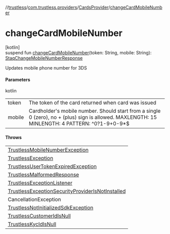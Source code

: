 //[trustless](../../../index.md)/[com.trustless.providers](../index.md)/[CardsProvider](index.md)/[changeCardMobileNumber](change-card-mobile-number.md)

# changeCardMobileNumber

[kotlin]\
suspend fun [changeCardMobileNumber](change-card-mobile-number.md)(token: String, mobile: String): [StaqChangeMobileNumberResponse](../../com.trustless.requests.cards/-staq-change-mobile-number-response/index.md)

Updates mobile phone number for 3DS

#### Parameters

kotlin

| | |
|---|---|
| token | The token of the card returned when card was issued |
| mobile | Cardholder's mobile number. Should start from a single 0 (zero), no + (plus) sign is allowed. MAXLENGTH: 15 MINLENGTH: 4 PATTERN: ^0?1-9+0-9*$ |

#### Throws

| |
|---|
| [TrustlessMobileNumberException](../../com.trustless.exceptions/-trustless-mobile-number-exception/index.md) |
| [TrustlessException](../../com.trustless.exceptions/-trustless-exception/index.md) | Is thrown when the server returns custom error, or when error was not expected by the SDK |
| [TrustlessUserTokenExpiredException](../../com.trustless.exceptions/-trustless-user-token-expired-exception/index.md) | Is thrown when the token expires, either due to time period or server forced expiration |
| [TrustlessMalformedResponse](../../com.trustless.exceptions/-trustless-malformed-response/index.md) | Is thrown when server returned unexpected format of the data |
| [TrustlessExceptionListener](../../com.trustless.exceptions/-trustless-exception-listener/index.md) | Is thrown when developer has not set security listener |
| [TrustlessExceptionSecurityProviderIsNotInstalled](../../com.trustless.exceptions/-trustless-exception-security-provider-is-not-installed/index.md) | Is thrown when user's device doesn't have a security provider |
| CancellationException | Is thrown usually when the developer cancels the coroutine |
| [TrustlessNotInitializedSdkException](../../com.trustless.exceptions/-trustless-not-initialized-sdk-exception/index.md) | Is thrown when trying to access this method while sdk is not initialized |
| [TrustlessCustomerIdIsNull](../../com.trustless.exceptions/-trustless-customer-id-is-null/index.md) | Is thrown when customer id is required for a request but customer id is null |
| [TrustlessKycIdIsNull](../../com.trustless.exceptions/-trustless-kyc-id-is-null/index.md) | Is thrown when kyc id is required for a request but kyc id is null |
